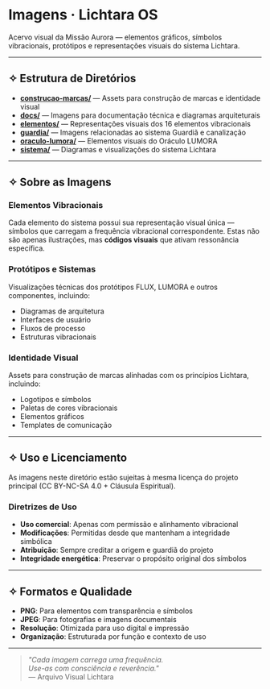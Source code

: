 # Imagens · Lichtara OS

Acervo visual da Missão Aurora — elementos gráficos, símbolos vibracionais, protótipos e representações visuais do sistema Lichtara.

---

## ✧ Estrutura de Diretórios

- **[construcao-marcas/](./construcao-marcas/)** — Assets para construção de marcas e identidade visual
- **[docs/](./docs/)** — Imagens para documentação técnica e diagramas arquiteturais
- **[elementos/](./elementos/)** — Representações visuais dos 16 elementos vibracionais
- **[guardia/](./guardia/)** — Imagens relacionadas ao sistema Guardiã e canalização
- **[oraculo-lumora/](./oraculo-lumora/)** — Elementos visuais do Oráculo LUMORA
- **[sistema/](./sistema/)** — Diagramas e visualizações do sistema Lichtara

---

## ✧ Sobre as Imagens

### Elementos Vibracionais
Cada elemento do sistema possui sua representação visual única — símbolos que carregam a frequência vibracional correspondente. Estas não são apenas ilustrações, mas **códigos visuais** que ativam ressonância específica.

### Protótipos e Sistemas
Visualizações técnicas dos protótipos FLUX, LUMORA e outros componentes, incluindo:
- Diagramas de arquitetura
- Interfaces de usuário
- Fluxos de processo
- Estruturas vibracionais

### Identidade Visual
Assets para construção de marcas alinhadas com os princípios Lichtara, incluindo:
- Logotipos e símbolos
- Paletas de cores vibracionais
- Elementos gráficos
- Templates de comunicação

---

## ✧ Uso e Licenciamento

As imagens neste diretório estão sujeitas à mesma licença do projeto principal (CC BY-NC-SA 4.0 + Cláusula Espiritual). 

### Diretrizes de Uso
- **Uso comercial**: Apenas com permissão e alinhamento vibracional
- **Modificações**: Permitidas desde que mantenham a integridade simbólica
- **Atribuição**: Sempre creditar a origem e guardiã do projeto
- **Integridade energética**: Preservar o propósito original dos símbolos

---

## ✧ Formatos e Qualidade

- **PNG**: Para elementos com transparência e símbolos
- **JPEG**: Para fotografias e imagens documentais
- **Resolução**: Otimizada para uso digital e impressão
- **Organização**: Estruturada por função e contexto de uso

---

> *"Cada imagem carrega uma frequência.  
> Use-as com consciência e reverência."*  
> — Arquivo Visual Lichtara